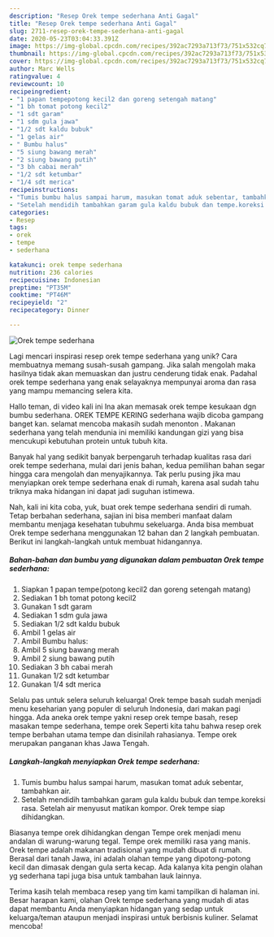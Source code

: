 ```yaml
---
description: "Resep Orek tempe sederhana Anti Gagal"
title: "Resep Orek tempe sederhana Anti Gagal"
slug: 2711-resep-orek-tempe-sederhana-anti-gagal
date: 2020-05-23T03:04:33.391Z
image: https://img-global.cpcdn.com/recipes/392ac7293a713f73/751x532cq70/orek-tempe-sederhana-foto-resep-utama.jpg
thumbnail: https://img-global.cpcdn.com/recipes/392ac7293a713f73/751x532cq70/orek-tempe-sederhana-foto-resep-utama.jpg
cover: https://img-global.cpcdn.com/recipes/392ac7293a713f73/751x532cq70/orek-tempe-sederhana-foto-resep-utama.jpg
author: Marc Wells
ratingvalue: 4
reviewcount: 10
recipeingredient:
- "1 papan tempepotong kecil2 dan goreng setengah matang"
- "1 bh tomat potong kecil2"
- "1 sdt garam"
- "1 sdm gula jawa"
- "1/2 sdt kaldu bubuk"
- "1 gelas air"
- " Bumbu halus"
- "5 siung bawang merah"
- "2 siung bawang putih"
- "3 bh cabai merah"
- "1/2 sdt ketumbar"
- "1/4 sdt merica"
recipeinstructions:
- "Tumis bumbu halus sampai harum, masukan tomat aduk sebentar, tambahkan air."
- "Setelah mendidih tambahkan garam gula kaldu bubuk dan tempe.koreksi rasa. Setelah air menyusut matikan kompor. Orek tempe siap dihidangkan."
categories:
- Resep
tags:
- orek
- tempe
- sederhana

katakunci: orek tempe sederhana 
nutrition: 236 calories
recipecuisine: Indonesian
preptime: "PT35M"
cooktime: "PT46M"
recipeyield: "2"
recipecategory: Dinner

---
```



![Orek tempe sederhana](https://img-global.cpcdn.com/recipes/392ac7293a713f73/751x532cq70/orek-tempe-sederhana-foto-resep-utama.jpg)

Lagi mencari inspirasi resep orek tempe sederhana yang unik? Cara membuatnya memang susah-susah gampang. Jika salah mengolah maka hasilnya tidak akan memuaskan dan justru cenderung tidak enak. Padahal orek tempe sederhana yang enak selayaknya mempunyai aroma dan rasa yang mampu memancing selera kita.

Hallo teman, di video kali ini Ina akan memasak orek tempe kesukaan dgn bumbu sederhana. OREK TEMPE KERING sederhana wajib dicoba gampang banget kan. selamat mencoba makasih sudah menonton . Makanan sederhana yang telah mendunia ini memiliki kandungan gizi yang bisa mencukupi kebutuhan protein untuk tubuh kita.

Banyak hal yang sedikit banyak berpengaruh terhadap kualitas rasa dari orek tempe sederhana, mulai dari jenis bahan, kedua pemilihan bahan segar hingga cara mengolah dan menyajikannya. Tak perlu pusing jika mau menyiapkan orek tempe sederhana enak di rumah, karena asal sudah tahu triknya maka hidangan ini dapat jadi suguhan istimewa.


Nah, kali ini kita coba, yuk, buat orek tempe sederhana sendiri di rumah. Tetap berbahan sederhana, sajian ini bisa memberi manfaat dalam membantu menjaga kesehatan tubuhmu sekeluarga. Anda bisa membuat Orek tempe sederhana menggunakan 12 bahan dan 2 langkah pembuatan. Berikut ini langkah-langkah untuk membuat hidangannya.

<!--inarticleads1-->

##### Bahan-bahan dan bumbu yang digunakan dalam pembuatan Orek tempe sederhana:

1. Siapkan 1 papan tempe(potong kecil2 dan goreng setengah matang)
1. Sediakan 1 bh tomat potong kecil2
1. Gunakan 1 sdt garam
1. Sediakan 1 sdm gula jawa
1. Sediakan 1/2 sdt kaldu bubuk
1. Ambil 1 gelas air
1. Ambil  Bumbu halus:
1. Ambil 5 siung bawang merah
1. Ambil 2 siung bawang putih
1. Sediakan 3 bh cabai merah
1. Gunakan 1/2 sdt ketumbar
1. Gunakan 1/4 sdt merica


Selalu pas untuk selera seluruh keluarga! Orek tempe basah sudah menjadi menu keseharian yang populer di seluruh Indonesia, dari makan pagi hingga. Ada aneka orek tempe yakni resep orek tempe basah, resep masakan tempe sederhana, tempe orek Seperti kita tahu bahwa resep orek tempe berbahan utama tempe dan disinilah rahasianya. Tempe orek merupakan panganan khas Jawa Tengah. 

<!--inarticleads2-->

##### Langkah-langkah menyiapkan Orek tempe sederhana:

1. Tumis bumbu halus sampai harum, masukan tomat aduk sebentar, tambahkan air.
1. Setelah mendidih tambahkan garam gula kaldu bubuk dan tempe.koreksi rasa. Setelah air menyusut matikan kompor. Orek tempe siap dihidangkan.


Biasanya tempe orek dihidangkan dengan Tempe orek menjadi menu andalan di warung-warung tegal. Tempe orek memiliki rasa yang manis. Orek tempe adalah makanan tradisional yang mudah dibuat di rumah. Berasal dari tanah Jawa, ini adalah olahan tempe yang dipotong-potong kecil dan dimasak dengan gula serta kecap. Ada kalanya kita pengin olahan yg sederhana tapi juga bisa untuk tambahan lauk lainnya. 

Terima kasih telah membaca resep yang tim kami tampilkan di halaman ini. Besar harapan kami, olahan Orek tempe sederhana yang mudah di atas dapat membantu Anda menyiapkan hidangan yang sedap untuk keluarga/teman ataupun menjadi inspirasi untuk berbisnis kuliner. Selamat mencoba!
